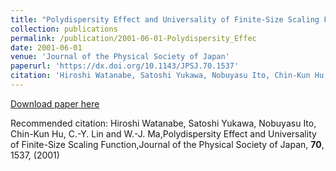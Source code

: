 ```yaml
---
title: "Polydispersity Effect and Universality of Finite-Size Scaling Function"
collection: publications
permalink: /publication/2001-06-01-Polydispersity_Effec
date: 2001-06-01
venue: 'Journal of the Physical Society of Japan'
paperurl: 'https://dx.doi.org/10.1143/JPSJ.70.1537'
citation: 'Hiroshi Watanabe, Satoshi Yukawa, Nobuyasu Ito, Chin-Kun Hu, C.-Y. Lin and W.-J. Ma,Polydispersity Effect and Universality of Finite-Size Scaling Function,Journal of the Physical Society of Japan, <b>70</b>, 1537, (2001)'
---
```


<a href='https://dx.doi.org/10.1143/JPSJ.70.1537'>Download paper here</a>

Recommended citation: Hiroshi Watanabe, Satoshi Yukawa, Nobuyasu Ito, Chin-Kun Hu, C.-Y. Lin and W.-J. Ma,Polydispersity Effect and Universality of Finite-Size Scaling Function,Journal of the Physical Society of Japan, <b>70</b>, 1537, (2001)